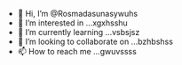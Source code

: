 - 👋 Hi, I’m @Rosmadasunasywuhs
- 👀 I’m interested in ...xgxhsshu
- 🌱 I’m currently learning ...vsbsjsz
- 💞️ I’m looking to collaborate on ...bzhbshss
- 📫 How to reach me ...gwuvssss

<!---
Rosmadasuna/Rosmadasuna is a ✨ special ✨ repository because its `README.md` (this file) appears on your GitHub profile.
You can click the Preview link to take a look at your changes.
--->
